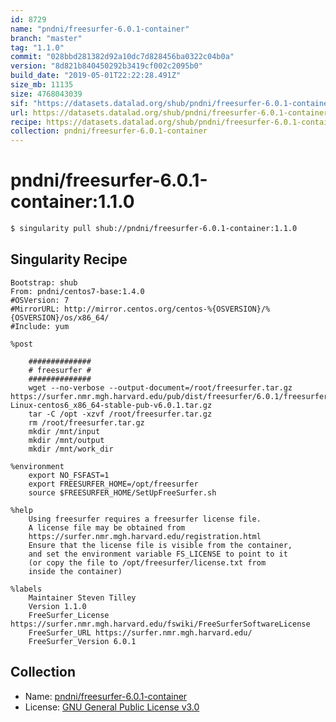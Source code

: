 ```yaml
---
id: 8729
name: "pndni/freesurfer-6.0.1-container"
branch: "master"
tag: "1.1.0"
commit: "028bbd281382d92a10dc7d828456ba0322c04b0a"
version: "8d821b840450292b3419cf002c2095b0"
build_date: "2019-05-01T22:22:28.491Z"
size_mb: 11135
size: 4768043039
sif: "https://datasets.datalad.org/shub/pndni/freesurfer-6.0.1-container/1.1.0/2019-05-01-028bbd28-8d821b84/8d821b840450292b3419cf002c2095b0.simg"
url: https://datasets.datalad.org/shub/pndni/freesurfer-6.0.1-container/1.1.0/2019-05-01-028bbd28-8d821b84/
recipe: https://datasets.datalad.org/shub/pndni/freesurfer-6.0.1-container/1.1.0/2019-05-01-028bbd28-8d821b84/Singularity
collection: pndni/freesurfer-6.0.1-container
---
```


# pndni/freesurfer-6.0.1-container:1.1.0

```bash
$ singularity pull shub://pndni/freesurfer-6.0.1-container:1.1.0
```

## Singularity Recipe

```singularity
Bootstrap: shub
From: pndni/centos7-base:1.4.0
#OSVersion: 7
#MirrorURL: http://mirror.centos.org/centos-%{OSVERSION}/%{OSVERSION}/os/x86_64/
#Include: yum

%post

    ##############
    # freesurfer #
    ##############
    wget --no-verbose --output-document=/root/freesurfer.tar.gz https://surfer.nmr.mgh.harvard.edu/pub/dist/freesurfer/6.0.1/freesurfer-Linux-centos6_x86_64-stable-pub-v6.0.1.tar.gz
    tar -C /opt -xzvf /root/freesurfer.tar.gz
    rm /root/freesurfer.tar.gz
    mkdir /mnt/input
    mkdir /mnt/output
    mkdir /mnt/work_dir

%environment
    export NO_FSFAST=1
    export FREESURFER_HOME=/opt/freesurfer
    source $FREESURFER_HOME/SetUpFreeSurfer.sh

%help
    Using freesurfer requires a freesurfer license file.
    A license file may be obtained from
    https://surfer.nmr.mgh.harvard.edu/registration.html
    Ensure that the license file is visible from the container,
    and set the environment variable FS_LICENSE to point to it
    (or copy the file to /opt/freesurfer/license.txt from
    inside the container)

%labels
    Maintainer Steven Tilley
    Version 1.1.0
    FreeSurfer_License https://surfer.nmr.mgh.harvard.edu/fswiki/FreeSurferSoftwareLicense
    FreeSurfer_URL https://surfer.nmr.mgh.harvard.edu/
    FreeSurfer_Version 6.0.1
```

## Collection

 - Name: [pndni/freesurfer-6.0.1-container](https://github.com/pndni/freesurfer-6.0.1-container)
 - License: [GNU General Public License v3.0](https://api.github.com/licenses/gpl-3.0)

